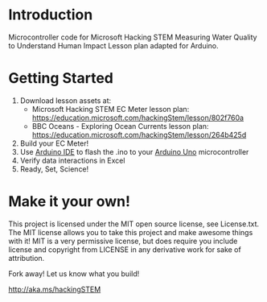 # Introduction
Microcontroller code for Microsoft Hacking STEM Measuring Water Quality to Understand Human Impact Lesson plan adapted for Arduino.

# Getting Started
1. Download lesson assets at:
    * Microsoft Hacking STEM EC Meter lesson plan: https://education.microsoft.com/hackingStem/lesson/802f760a
    * BBC Oceans - Exploring Ocean Currents lesson plan: https://education.microsoft.com/hackingStem/lesson/264b425d
1. Build your EC Meter!
1. Use [Arduino IDE](https://www.arduino.cc/en/Main/Software) to flash the .ino to your [Arduino Uno](https://store.arduino.cc/usa/arduino-uno-rev3) microcontroller
1. Verify data interactions in Excel
1. Ready, Set, Science!

# Make it your own!
This project is licensed under the MIT open source license, see License.txt. The MIT license allows you to take this project and make awesome things with it! MIT is a very permissive license, but does require you include license and copyright from LICENSE in any derivative work for sake of attribution.

Fork away! Let us know what you build!

http://aka.ms/hackingSTEM
